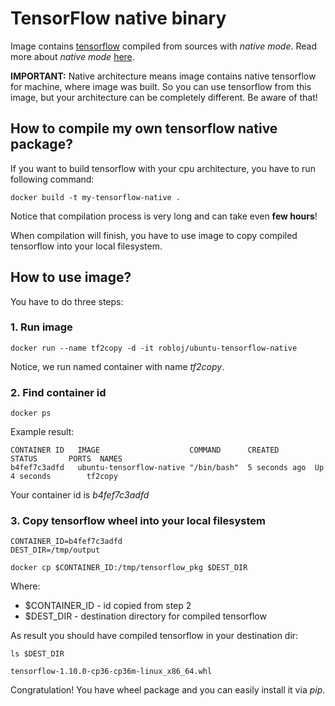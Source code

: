 # TensorFlow native binary

Image contains [tensorflow](https://www.tensorflow.org) compiled
from sources with *native mode*. Read more about *native mode* [here](https://gcc.gnu.org/onlinedocs/gcc-4.5.3/gcc/i386-and-x86_002d64-Options.html).

__IMPORTANT:__ Native architecture means image contains native tensorflow for machine,
where image was built. So you can use tensorflow from this image, but your
architecture can be completely different. Be aware of that!

## How to compile my own tensorflow native package?

If you want to build tensorflow with your cpu architecture,
you have to run following command:

```
docker build -t my-tensorflow-native .
```

Notice that compilation process is very long and can take even __few hours__!

When compilation will finish, you have to use image to copy compiled tensorflow
into your local filesystem.

## How to use image?

You have to do three steps:

### 1. Run image

```
docker run --name tf2copy -d -it robloj/ubuntu-tensorflow-native
```

Notice, we run named container with name *tf2copy*.

### 2. Find container id

```
docker ps
```

Example result:

```
CONTAINER ID   IMAGE                    COMMAND      CREATED        STATUS       PORTS  NAMES
b4fef7c3adfd   ubuntu-tensorflow-native "/bin/bash"  5 seconds ago  Up 4 seconds        tf2copy
```

Your container id is *b4fef7c3adfd*

### 3. Copy tensorflow wheel into your local filesystem

```
CONTAINER_ID=b4fef7c3adfd
DEST_DIR=/tmp/output

docker cp $CONTAINER_ID:/tmp/tensorflow_pkg $DEST_DIR
```

Where:

- $CONTAINER_ID - id copied from step 2
- $DEST_DIR - destination directory for compiled tensorflow

As result you should have compiled tensorflow in your destination dir:

```
ls $DEST_DIR

tensorflow-1.10.0-cp36-cp36m-linux_x86_64.whl
```

Congratulation! You have wheel package and you can easily install it via *pip*.
